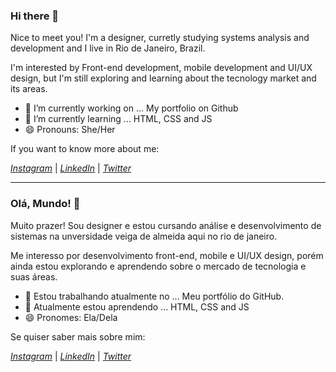 ### Hi there 👋

Nice to meet you! I'm a designer, curretly studying systems analysis and development and I live in Rio de Janeiro, Brazil.

I'm interested by Front-end development, mobile development and UI/UX design, but I'm still exploring and learning about the tecnology market and its areas.

- 🔭 I’m currently working on ... My portfolio on Github
- 🌱 I’m currently learning ... HTML, CSS and JS
- 😄 Pronouns: She/Her

If you want to know more about me:

*[Instagram](http://instagram.com/brunamottap)*  |  *[LinkedIn](http://www.linkedin.com/in/brunamottap)*  |  *[Twitter](http://twitter.com/brunamottap)*

---

### Olá, Mundo! 👋

Muito prazer! Sou designer e estou cursando análise e desenvolvimento de sistemas na unversidade veiga de almeida aqui no rio de janeiro.

Me interesso por desenvolvimento front-end, mobile e UI/UX design, porém ainda estou explorando e aprendendo sobre o mercado de tecnologia e suas áreas.

- 🔭 Estou trabalhando atualmente no ... Meu portfólio do GitHub.
- 🌱 Atualmente estou aprendendo ... HTML, CSS and JS
- 😄 Pronomes: Ela/Dela

Se quiser saber mais sobre mim:

*[Instagram](http://instagram.com/brunamottap)*  |  *[LinkedIn](http://www.linkedin.com/in/brunamottap)*  |  *[Twitter](http://twitter.com/brunamottap)*
